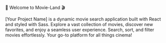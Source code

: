 🚀 Welcome to Movie-Land 🎬

[Your Project Name] is a dynamic movie search application built with React and styled with Sass. Explore a vast collection of movies, discover new favorites, and enjoy a seamless user experience. Search, sort, and filter movies effortlessly. Your go-to platform for all things cinema!
